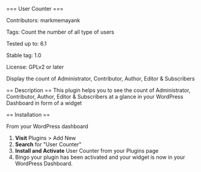 === User Counter ===

Contributors: markmemayank

Tags: Count the number of all type of users

Tested up to: 6.1

Stable tag: 1.0

License: GPLv2 or later

Display the count of Administrator, Contributor, Author, Editor & Subscribers


== Description ==
This plugin helps you to see the count of Administrator, Contributor, Author, Editor & Subscribers at a glance in your WordPress Dashboard in form of a widget

== Installation ==

From your WordPress dashboard

1. **Visit** Plugins > Add New
2. **Search** for "User Counter"
3. **Install and Activate** User Counter from your Plugins page
4. Bingo your plugin has been activated and your widget is now in your WordPress Dashboard.
